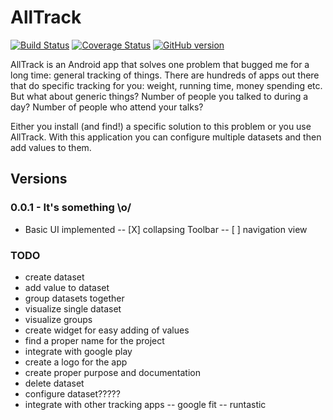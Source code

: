 # AllTrack

[![Build Status](https://travis-ci.org/JonasJurczok/alltrack.svg?branch=master)](https://travis-ci.org/JonasJurczok/alltrack)
[![Coverage Status](https://coveralls.io/repos/JonasJurczok/alltrack/badge.svg?branch=master&service=github)](https://coveralls.io/github/JonasJurczok/alltrack?branch=master)
[![GitHub version](https://badge.fury.io/gh/jonasjurczok%2Falltrack.svg)](http://badge.fury.io/gh/jonasjurczok%2Falltrack)

AllTrack is an Android app that solves one problem that bugged me for a long time: general tracking of things.
There are hundreds of apps out there that do specific tracking for you: weight, running time, money spending etc.
But what about generic things? Number of people you talked to during a day? Number of people who attend your talks?

Either you install (and find!) a specific solution to this problem or you use AllTrack.
With this application you can configure multiple datasets and then add values to them.


## Versions

### 0.0.1 - It's something \o/
- Basic UI implemented
-- [X] collapsing Toolbar
-- [ ] navigation view

### TODO
- create dataset
- add value to dataset
- group datasets together
- visualize single dataset
- visualize groups
- create widget for easy adding of values
- find a proper name for the project
- integrate with google play
- create a logo for the app
- create proper purpose and documentation
- delete dataset
- configure dataset?????
- integrate with other tracking apps
-- google fit
-- runtastic